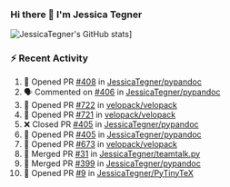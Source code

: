 ### Hi there 👋 I'm Jessica Tegner

![JessicaTegner's GitHub stats](https://github-readme-stats.vercel.app/api?username=jessicategner)]


### :zap: Recent Activity

<!--START_SECTION:activity-->
1. 💪 Opened PR [#408](https://github.com/JessicaTegner/pypandoc/pull/408) in [JessicaTegner/pypandoc](https://github.com/JessicaTegner/pypandoc)
2. 🗣 Commented on [#406](https://github.com/JessicaTegner/pypandoc/issues/406#issuecomment-3217245394) in [JessicaTegner/pypandoc](https://github.com/JessicaTegner/pypandoc)
3. 💪 Opened PR [#722](https://github.com/velopack/velopack/pull/722) in [velopack/velopack](https://github.com/velopack/velopack)
4. 💪 Opened PR [#721](https://github.com/velopack/velopack/pull/721) in [velopack/velopack](https://github.com/velopack/velopack)
5. ❌ Closed PR [#405](https://github.com/JessicaTegner/pypandoc/pull/405) in [JessicaTegner/pypandoc](https://github.com/JessicaTegner/pypandoc)
6. 💪 Opened PR [#405](https://github.com/JessicaTegner/pypandoc/pull/405) in [JessicaTegner/pypandoc](https://github.com/JessicaTegner/pypandoc)
7. 💪 Opened PR [#673](https://github.com/velopack/velopack/pull/673) in [velopack/velopack](https://github.com/velopack/velopack)
8. 🎉 Merged PR [#31](https://github.com/JessicaTegner/teamtalk.py/pull/31) in [JessicaTegner/teamtalk.py](https://github.com/JessicaTegner/teamtalk.py)
9. 🎉 Merged PR [#399](https://github.com/JessicaTegner/pypandoc/pull/399) in [JessicaTegner/pypandoc](https://github.com/JessicaTegner/pypandoc)
10. 💪 Opened PR [#9](https://github.com/JessicaTegner/PyTinyTeX/pull/9) in [JessicaTegner/PyTinyTeX](https://github.com/JessicaTegner/PyTinyTeX)
<!--END_SECTION:activity-->
